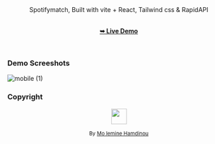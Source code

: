 <div align="center">
Spotifymatch, Built with vite + React, Tailwind css & RapidAPI
  <br />
  <br />
  

  <a href="https://moshareme.netlify.app"><strong>➥ Live Demo</strong></a>

</div>

<br />

### Demo Screeshots
![mobile (1)](https://user-images.githubusercontent.com/76164295/198763901-dc80a19c-82f4-4f57-a7a2-fb10658d73f9.png)





### Copyright 
<p align="center"><img src="https://avatars.githubusercontent.com/u/76164295?v=4" width="35" height="35"/></p>
<p align="center">
<sub>By <a href="https://github.com/Med-lemineHmd">Mo lemine Hamdinou</a></sub>
</p>

